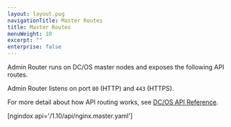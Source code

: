 ```yaml
---
layout: layout.pug
navigationTitle: Master Routes
title: Master Routes
menuWeight: 10
excerpt: ""
enterprise: false
---
```

Admin Router runs on DC/OS master nodes and exposes the following API routes.

Admin Router listens on port `80` (HTTP) and `443` (HTTPS).

For more detail about how API routing works, see [DC/OS API Reference](/1.10/api/).

  


[ngindox api='/1.10/api/nginx.master.yaml']